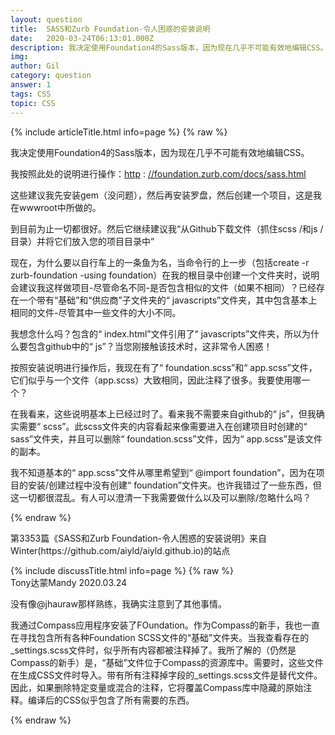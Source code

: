```yaml
---
layout: question
title:  SASS和Zurb Foundation-令人困惑的安装说明
date:   2020-03-24T06:13:01.000Z
description: 我决定使用Foundation4的Sass版本，因为现在几乎不可能有效地编辑CSS。我按照此处的说明进行操作：http   //foundation....
img: 
author: Gil
category: question
answer: 1
tags: CSS
topic: CSS
---
```

<div class="article-root">
  <div class="article">
    {% include articleTitle.html info=page %}
    {% raw %}
    <div class="article-content"><p><font style="vertical-align: inherit;"><font style="vertical-align: inherit;">我决定使用Foundation4的Sass版本，因为现在几乎不可能有效地编辑CSS。</font></font></p>

<p><font style="vertical-align: inherit;"><font style="vertical-align: inherit;">我按照此处的说明进行操作：</font><a href="http://foundation.zurb.com/docs/sass.html" rel="noreferrer"><font style="vertical-align: inherit;">http</font></a><font style="vertical-align: inherit;"> : </font></font><a href="http://foundation.zurb.com/docs/sass.html" rel="noreferrer"><font style="vertical-align: inherit;"><font style="vertical-align: inherit;">//foundation.zurb.com/docs/sass.html</font></font></a></p>

<p><font style="vertical-align: inherit;"><font style="vertical-align: inherit;">这些建议我先安装gem（没问题），然后再安装罗盘，然后创建一个项目，这是我在wwwroot中所做的。</font></font></p>

<p><font style="vertical-align: inherit;"><font style="vertical-align: inherit;">到目前为止一切都很好。</font><font style="vertical-align: inherit;">然后它继续建议我“从Github下载文件（抓住scss /和js /目录）并将它们放入您的项目目录中”</font></font></p>

<p><font style="vertical-align: inherit;"><font style="vertical-align: inherit;">现在，为什么要以自行车上的一条鱼为名，当命令行的上一步（包括create -r zurb-foundation -using foundation）在我的根目录中创建一个文件夹时，说明会建议我这样做项目-尽管命名不同-是否包含相似的文件（如果不相同）？</font><font style="vertical-align: inherit;">已经存在一个带有“基础”和“供应商”子文件夹的“ javascripts”文件夹，其中包含基本上相同的文件-尽管其中一些文件的大小不同。</font></font></p>

<p><font style="vertical-align: inherit;"><font style="vertical-align: inherit;">我想念什么吗？</font><font style="vertical-align: inherit;">包含的“ index.html”文件引用了“ javascripts”文件夹，所以为什么要包含github中的“ js”？</font><font style="vertical-align: inherit;">当您刚接触该技术时，这非常令人困惑！</font></font></p>

<p><font style="vertical-align: inherit;"><font style="vertical-align: inherit;">按照安装说明进行操作后，我现在有了“ foundation.scss”和“ app.scss”文件，它们似乎与一个文件（app.scss）大致相同，因此注释了很多。</font><font style="vertical-align: inherit;">我要使用哪一个？</font></font></p>

<p><font style="vertical-align: inherit;"><font style="vertical-align: inherit;">在我看来，这些说明基本上已经过时了。</font><font style="vertical-align: inherit;">看来我不需要来自github的“ js”，但我确实需要“ scss”。</font><font style="vertical-align: inherit;">此scss文件夹的内容看起来像需要进入在创建项目时创建的“ sass”文件夹，并且可以删除“ foundation.scss”文件，因为“ app.scss”是该文件的副本。</font></font></p>

<p><font style="vertical-align: inherit;"><font style="vertical-align: inherit;">我不知道基本的“ app.scss”文件从哪里希望到“ @import foundation”，因为在项目的安装/创建过程中没有创建“ foundation”文件夹。</font><font style="vertical-align: inherit;">也许我错过了一些东西，但这一切都很混乱。</font><font style="vertical-align: inherit;">有人可以澄清一下我需要做什么以及可以删除/忽略什么吗？</font></font></p></div>
    {% endraw %}
  </div>
  <p class="winter_mark">第3353篇《SASS和Zurb Foundation-令人困惑的安装说明》来自Winter(https://github.com/aiyld/aiyld.github.io)的站点</p>
  <div class="discuss-wrapper">
    {% include discussTitle.html info=page %}
    {% raw %}
    <div class="discuss-list">
    <div class="discuss-item">
        <div class="discuss-parent">
          <div class="discuss-meta">
            <span class="discuss-user">Tony达蒙Mandy</span>
            <span class="discuss-time">2020.03.24</span>
          </div>
          <div class="discuss-comment"><p><font style="vertical-align: inherit;"><font style="vertical-align: inherit;">没有像@jhauraw那样熟练，我确实注意到了其他事情。 </font></font></p>

<p><font style="vertical-align: inherit;"><font style="vertical-align: inherit;">我通过Compass应用程序安装了FOundation。</font><font style="vertical-align: inherit;">作为Compass的新手，我也一直在寻找包含所有各种Foundation SCSS文件的“基础”文件夹。</font><font style="vertical-align: inherit;">当我查看存在的_settings.scss文件时，似乎所有内容都被注释掉了。</font><font style="vertical-align: inherit;">我所了解的（仍然是Compass的新手）是，“基础”文件位于Compass的资源库中。</font><font style="vertical-align: inherit;">需要时，这些文件在生成CSS文件时导入。</font><font style="vertical-align: inherit;">带有所有注释掉字段的_settings.scss文件是替代文件。</font><font style="vertical-align: inherit;">因此，如果删除特定变量或混合的注释，它将覆盖Compass库中隐藏的原始注释。</font><font style="vertical-align: inherit;">编译后的CSS似乎包含了所有需要的东西。</font></font></p></div>
        </div></div>
    </div>
    {% endraw %}
  </div>
<div>

